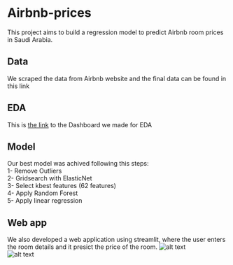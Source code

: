 # Airbnb-prices

This project aims to build a regression model to predict Airbnb room prices in Saudi Arabia.

## Data

We scraped the data from Airbnb website and the final data can be found in this link

## EDA

This is [the link](https://public.tableau.com/app/profile/elaf1539/viz/AirbnbPricesinSaudiArabia/Dashboard1?publish=yes) to the Dashboard we made for EDA

## Model

Our best model was achived following this steps:<br>
1- Remove Outliers<br>
2- Gridsearch with ElasticNet<br>
3- Select kbest features (62 features)<br>
4- Apply Random Forest<br>
5- Apply linear regression<br>

## Web app
We also developed a web application using streamlit, where the user enters the room details and it presict the price of the room.
![alt text](https://raw.githubusercontent.com/elafsalem/Airbnb-prices/main/Web%20app/Pics/screenshot1.png) <br>
![alt text](https://raw.githubusercontent.com/elafsalem/Airbnb-prices/main/Web%20app/Pics/screenshot2.png)
